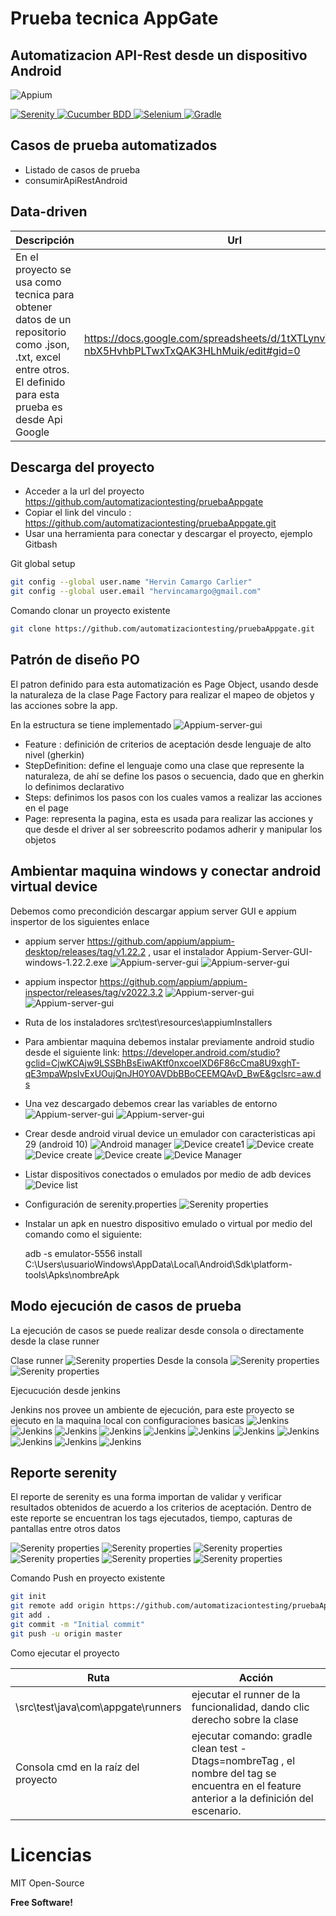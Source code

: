 # Prueba tecnica AppGate 
## Automatizacion API-Rest desde un dispositivo Android



<p align="center">

![Appium](imagesReadme/appium.jpg)

  <a href="https://serenity-bdd.github.io/theserenitybook/latest/index.html"> 
  <img src="https://serenity-bdd.info/wp-content/uploads/elementor/thumbs/serenity-bdd-pac9onzlqv9ebi90cpg4zsqnp28x4trd1adftgkwbq.png" title="Serenity"> 
  </a>
  <a href="https://cucumber.io/"> 
  <img src="https://ichi.pro/assets/images/max/724/1*KalezkxhSguQlz-LGv6F4A.png" title="Cucumber BDD"> 
  </a>
  <a href="https://www.selenium.dev/"> 
  <img src="https://selenium-python.readthedocs.io/_static/logo.png" title="Selenium" > 
  </a>
  <a href="https://gradle.org/"> 
  <img src="https://gradle.org/images/gradle-knowledge-graph-logo.png?20170228" title="Gradle" > 
  </a> 
</p>



## Casos de prueba automatizados


- Listado de casos de prueba
- consumirApiRestAndroid



## Data-driven

| Descripción  | Url|
| :------------------------------------------ | ------ |
| En el proyecto se usa como tecnica para obtener datos de un repositorio como .json, .txt, excel entre otros. El definido para esta prueba es desde Api Google| https://docs.google.com/spreadsheets/d/1tXTLynvY31fXbYLe-nbX5HvhbPLTwxTxQAK3HLhMuik/edit#gid=0 |

## Descarga del proyecto
- Acceder a la url del proyecto https://github.com/automatizaciontesting/pruebaAppgate
- Copiar el link del vinculo :  https://github.com/automatizaciontesting/pruebaAppgate.git
- Usar una herramienta para conectar y descargar el proyecto, ejemplo Gitbash


Git global setup
```sh
git config --global user.name "Hervin Camargo Carlier"
git config --global user.email "hervincamargo@gmail.com"
```
Comando clonar un proyecto existente
```sh
git clone https://github.com/automatizaciontesting/pruebaAppgate.git

```
## Patrón de diseño PO
El patron definido para esta automatización es Page Object, usando desde la  naturaleza de la clase Page Factory para realizar el mapeo de objetos y las acciones sobre la app.

En la estructura se tiene implementado
![Appium-server-gui](imagesReadme/treeSerenity.png)
- Feature : definición de criterios de aceptación desde lenguaje de alto nivel (gherkin)
- StepDefinition: define el lenguaje como una clase que represente la naturaleza, de ahí se define los pasos o secuencia, dado que en gherkin lo definimos declarativo
- Steps: definimos los pasos con los cuales vamos a realizar las acciones en el page
- Page: representa la pagina, esta es usada para realizar las acciones y que desde el driver al ser sobreescrito podamos adherir y manipular los objetos

## Ambientar maquina windows y conectar android virtual device
Debemos como precondición descargar appium server GUI e appium inspertor de los siguientes enlace
- appium server https://github.com/appium/appium-desktop/releases/tag/v1.22.2 , usar el instalador Appium-Server-GUI-windows-1.22.2.exe
 ![Appium-server-gui](imagesReadme/appium_standby.png)
 ![Appium-server-gui](imagesReadme/appium_ready.png)

- appium inspector https://github.com/appium/appium-inspector/releases/tag/v2022.3.2
  ![Appium-server-gui](imagesReadme/appium_inspector_standby.png)
  ![Appium-server-gui](imagesReadme/appium_inspector_ready.png)
 
- Ruta de los instaladores src\test\resources\appiumInstallers
- Para ambientar maquina debemos instalar previamente android studio desde el siguiente link: https://developer.android.com/studio?gclid=CjwKCAjw9LSSBhBsEiwAKtf0nxcoeIXD6F86cCma8U9xghT-qE3mpaWpsIvExUOujQnJH0Y0AVDbBBoCEEMQAvD_BwE&gclsrc=aw.ds
- Una vez descargado debemos crear las variables de entorno
  ![Appium-server-gui](imagesReadme/enviromentVariableAndroidHome.png)
  ![Appium-server-gui](imagesReadme/enviromentVariableAndroidHomeAdd.png)
- Crear desde android virual device un emulador con caracteristicas api 29 (android 10)
![Android manager](imagesReadme/androidDeviceManager.png)
  ![Device create1](imagesReadme/deviceCreate1.png)
  ![Device create](imagesReadme/deviceCreate2.png)
  ![Device create](imagesReadme/deviceCreate3.png)
  ![Device create](imagesReadme/deviceCreate4.png)
 ![Device Manager](imagesReadme/deviceManager.png)
- Listar dispositivos conectados o emulados por medio de adb devices
  ![Device list](imagesReadme/deviceList.png)
- Configuración de serenity.properties
  ![Serenity properties](imagesReadme/serenityProperties.png)
- Instalar un apk en nuestro dispositivo emulado o virtual por medio del comando como el siguiente:

  adb -s emulator-5556 install C:\Users\usuarioWindows\AppData\Local\Android\Sdk\platform-tools\Apks\nombreApk

## Modo ejecución de casos de prueba
La ejecución de casos se puede realizar desde consola o directamente desde la clase runner

Clase runner
![Serenity properties](imagesReadme/runnerClass.png)
Desde la consola
![Serenity properties](imagesReadme/ExecutionConsole.png)
![Serenity properties](imagesReadme/ExecutionConsole2.png)

Ejecucución desde jenkins

Jenkins nos provee un ambiente de ejecución, para este proyecto se ejecuto en la maquina local con configuraciones basicas
![Jenkins](imagesReadme/jenkinsJobs.png)
![Jenkins](imagesReadme/jenkinsSetting1.png)
![Jenkins](imagesReadme/jenkinsSetting2.png)
![Jenkins](imagesReadme/jenkinsSetting3.png)
![Jenkins](imagesReadme/jenkinsSetting4.png)
![Jenkins](imagesReadme/jenkinsSetting5.png)
![Jenkins](imagesReadme/jenkinsSetting6.png)
![Jenkins](imagesReadme/jenkinsConsoleOutput.png)
![Jenkins](imagesReadme/jenkinsConsoleOutput2.png)
![Jenkins](imagesReadme/jenkinsConsoleOutput3.png)
![Jenkins](imagesReadme/jenkinsSerenityReport.png)

## Reporte serenity
El reporte de serenity es una forma importan de validar y verificar resultados obtenidos de acuerdo a los criterios de aceptación.
Dentro de este reporte se encuentran los tags ejecutados, tiempo, capturas de pantallas entre otros datos

![Serenity properties](imagesReadme/serenityDetailsHome1.png)
![Serenity properties](imagesReadme/serenityDetailsHome2.png)
![Serenity properties](imagesReadme/serenityDetails.png)
![Serenity properties](imagesReadme/serenityDetails2.png)
![Serenity properties](imagesReadme/serenityDetails3.png)
![Serenity properties](imagesReadme/serenityDetails4.png)

Comando Push en proyecto existente
```sh
git init
git remote add origin https://github.com/automatizaciontesting/pruebaAppgate.git
git add .
git commit -m "Initial commit"
git push -u origin master
```
Como ejecutar el proyecto

| Ruta | Acción |
| ------ | ------ |
| \src\test\java\com\appgate\runners | ejecutar el runner de la funcionalidad, dando clic derecho sobre la clase|
| Consola cmd en la raíz del proyecto | ejecutar comando: gradle clean test -Dtags=nombreTag , el nombre del tag se encuentra en el feature anterior a la definición del escenario. |


# Licencias

MIT
Open-Source

**Free Software!**